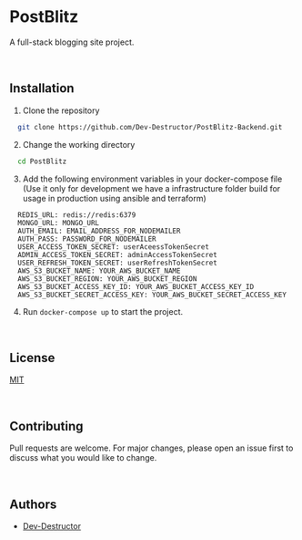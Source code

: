 # PostBlitz

A full-stack blogging site project.

<br />

## Installation

1. Clone the repository

```bash
  git clone https://github.com/Dev-Destructor/PostBlitz-Backend.git
```

2. Change the working directory

```bash
  cd PostBlitz
```

3. Add the following environment variables in your docker-compose file (Use it only for development we have a infrastructure folder build for usage in production using ansible and terraform)

```env
  REDIS_URL: redis://redis:6379
  MONGO_URL: MONGO_URL
  AUTH_EMAIL: EMAIL_ADDRESS_FOR_NODEMAILER
  AUTH_PASS: PASSWORD_FOR_NODEMAILER
  USER_ACCESS_TOKEN_SECRET: userAceessTokenSecret
  ADMIN_ACCESS_TOKEN_SECRET: adminAccessTokenSecret
  USER_REFRESH_TOKEN_SECRET: userRefreshTokenSecret
  AWS_S3_BUCKET_NAME: YOUR_AWS_BUCKET_NAME
  AWS_S3_BUCKET_REGION: YOUR_AWS_BUCKET_REGION
  AWS_S3_BUCKET_ACCESS_KEY_ID: YOUR_AWS_BUCKET_ACCESS_KEY_ID
  AWS_S3_BUCKET_SECRET_ACCESS_KEY: YOUR_AWS_BUCKET_SECRET_ACCESS_KEY
```

4. Run `docker-compose up` to start the project.

<br/>

## License

[MIT](https://choosealicense.com/licenses/mit/)

<Br/>

## Contributing

Pull requests are welcome. For major changes, please open an issue first to discuss what you would like to change.

<Br/>

## Authors

- [Dev-Destructor](https://www.github.com/Dev-Destructor)
